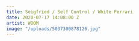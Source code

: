 ```yaml
---
title: Seigfried / Self Control / White Ferrari
date: 2020-07-17 14:08:00 Z
artist: WOOM
image: "/uploads/5037300878126.jpg"
---
```


